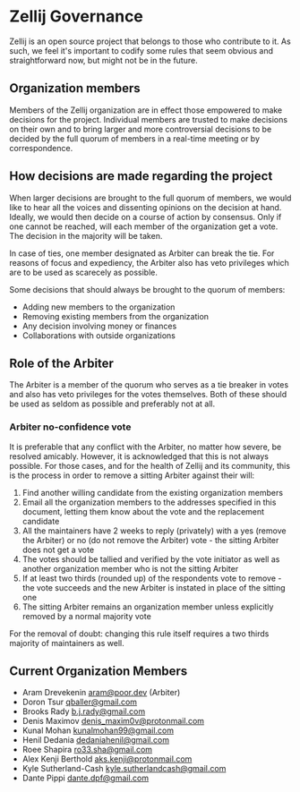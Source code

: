 # Zellij Governance
Zellij is an open source project that belongs to those who contribute to it.
As such, we feel it's important to codify some rules that seem obvious and straightforward now, but might not be in the future.

## Organization members
Members of the Zellij organization are in effect those empowered to make decisions for the project. Individual members are trusted to make decisions on their own and to bring larger and more controversial decisions to be decided by the full quorum of members in a real-time meeting or by correspondence.

## How decisions are made regarding the project
When larger decisions are brought to the full quorum of members, we would like to hear all the voices and dissenting  opinions on the decision at hand. Ideally, we would then decide on a course of action by consensus. Only if one cannot be reached, will each member of the organization get a vote. The decision in the majority will be taken.

In case of ties, one member designated as Arbiter can break the tie. For reasons of focus and expediency, the Arbiter also has veto privileges which are to be used as scarecely as possible.

Some decisions that should always be brought to the quorum of members:
* Adding new members to the organization
* Removing existing members from the organization
* Any decision involving money or finances
* Collaborations with outside organizations

## Role of the Arbiter
The Arbiter is a member of the quorum who serves as a tie breaker in votes and also has veto privileges for the votes themselves. Both of these should be used as seldom as possible and preferably not at all.

### Arbiter no-confidence vote
It is preferable that any conflict with the Arbiter, no matter how severe, be resolved amicably. However, it is acknowledged that this is not always possible. For those cases, and for the health of Zellij and its community, this is the process in order to remove a sitting Arbiter against their will:

1. Find another willing candidate from the existing organization members
2. Email all the organization members to the addresses specified in this document, letting them know about the vote and the replacement candidate
3. All the maintainers have 2 weeks to reply (privately) with a yes (remove the Arbiter) or no (do not remove the Arbiter) vote - the sitting Arbiter does not get a vote
4. The votes should be tallied and verified by the vote initiator as well as another organization member who is not the sitting Arbiter
5. If at least two thirds (rounded up) of the respondents vote to remove - the vote succeeds and the new Arbiter is instated in place of the sitting one
6. The sitting Arbiter remains an organization member unless explicitly removed by a normal majority vote

For the removal of doubt: changing this rule itself requires a two thirds majority of maintainers as well.

## Current Organization Members
* Aram Drevekenin <aram@poor.dev> (Arbiter)
* Doron Tsur <qballer@gmail.com>
* Brooks Rady <b.j.rady@gmail.com>
* Denis Maximov <denis_maxim0v@protonmail.com>
* Kunal Mohan <kunalmohan99@gmail.com>
* Henil Dedania <dedaniahenil@gmail.com>
* Roee Shapira <ro33.sha@gmail.com>
* Alex Kenji Berthold <aks.kenji@protonmail.com>
* Kyle Sutherland-Cash <kyle.sutherlandcash@gmail.com>
* Dante Pippi <dante.dpf@gmail.com>
